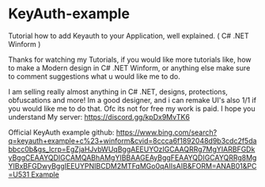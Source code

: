 # KeyAuth-example
Tutorial how to add Keyauth to your Application, well explained. ( C# .NET Winform )

Thanks for watching my Tutorials, if you would like more tutorials like, how to make a Modern design in C# .NET Winform, or anything else make sure to comment suggestions what u would like me to do.

I am selling really almost anything in C# .NET, designs, protections, obfuscations and more! Im a good designer, and i can remake UI's also 1/1 if you would like me to do that. Ofc its not for free my work is paid. I hope you understand
My server: https://discord.gg/kpDx9MvTK6

Official KeyAuth example github: [https://www.bing.com/search?q=keyauth+example+c%23+winform&cvid=8ccca6f1892048d9b3cdc2f5dabbcc0b&gs_lcrp=EgZjaHJvbWUqBggAEEUYOzIGCAAQRRg7MgYIARBFGDkyBggCEAAYQDIGCAMQABhAMgYIBBAAGEAyBggFEAAYQDIGCAYQRRg8MgYIBxBFGDwyBggIEEUYPNIBCDM2MTFqMGo0qAIIsAIB&FORM=ANAB01&PC=U531
Example
](https://github.com/KeyAuth/KeyAuth-CSHARP-Example)
